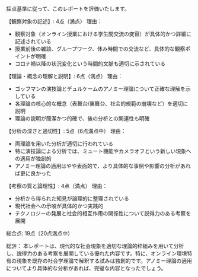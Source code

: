 採点基準に従って、このレポートを評価いたします。

【観察対象の記述】: 4点（満点）
理由：
- 観察対象（オンライン授業における学生間交流の変容）が具体的かつ詳細に記述されている
- 授業前後の雑談、グループワーク、休み時間での交流など、具体的な観察ポイントが明確
- コロナ禍以降の状況変化という時間的文脈も適切に示されている

【理論・概念の理解と説明】: 6点（満点）
理由：
- ゴッフマンの演技論とデュルケームのアノミー理論について正確な理解を示している
- 各理論の核心的な概念（表舞台/裏舞台、社会的規範の崩壊など）を適切に説明
- 理論の説明が簡潔かつ的確で、後の分析との関連性も明確

【分析の深さと適切性】: 5点（6点満点中）
理由：
- 両理論を用いた分析が適切に行われている
- 特に演技論による分析では、ミュート機能やカメラオフという新しい現象への適用が独創的
- アノミー理論の適用はやや表面的で、より具体的な事例や影響の分析があれば更に良かった

【考察の質と論理性】: 4点（満点）
理由：
- 分析から得られた知見が論理的に整理されている
- 現代社会への示唆が具体的かつ実践的
- テクノロジーの発展と社会的相互作用の関係性について説得力のある考察を展開

総合点: 19点（20点満点中）

総評：
本レポートは、現代的な社会現象を適切な理論的枠組みを用いて分析し、説得力のある考察を展開している優れた内容です。特に、オンライン環境特有の現象を既存の社会学理論で解釈する試みは独創的です。アノミー理論の適用についてより具体的な分析があれば、完璧な内容となったでしょう。